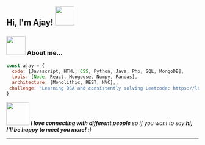 <h2> Hi, I'm Ajay! <img src="https://media.giphy.com/media/mGcNjsfWAjY5AEZNw6/giphy.gif" width="50"></h2>

</em></p>

### <img src="https://media.giphy.com/media/VgCDAzcKvsR6OM0uWg/giphy.gif" width="50"> About me...  

```javascript
const ajay = {
  code: [Javascript, HTML, CSS, Python, Java, Php, SQL, MongoDB],
  tools: [Node, React, Mongoose, Numpy, Pandas],
  architecture: [Monolithic, REST, MVC],,
 challenge: "Learning DSA and consistently solving Leetcode: https://leetcode.com/u/AjayG23/ "
}
```

<img src="https://media.giphy.com/media/LnQjpWaON8nhr21vNW/giphy.gif" width="60"> <em><b>I love connecting with different people</b> so if you want to say <b>hi, I'll be happy to meet you more!</b> :)</em>

---
